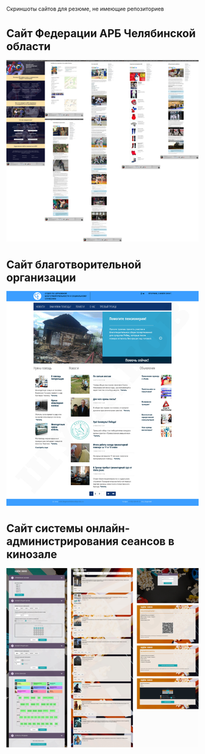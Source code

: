 Скриншоты сайтов для резюме, не имеющие репозиториев

# Сайт Федерации АРБ Челябинской области

![Сайт Федерации АРБ Челябинской области](farbchel.jpg)

# Сайт благотворительной организации

![Скриншот](TroickDobro.jpg)

# Сайт системы онлайн-администрирования сеансов в кинозале

![Сайт системы онлайн-администрирования сеансов в кинозале](Idem-v-kino.jpg)